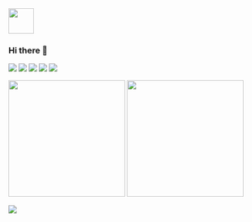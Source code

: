 <img src="https://github.com/Hitsuki9/Hitsuki9/raw/master/balloon.gif" width="50">

### Hi there 👋

![](https://img.shields.io/badge/-JavaScript-%23F7DF1E?style=flat-square&logo=JavaScript&logoColor=000)
![](https://img.shields.io/badge/-TypeScript-%23007ACC?style=flat-square&logo=TypeScript&logoColor=fff)
![](https://img.shields.io/badge/-React-%2361DAFB?style=flat-square&logo=React&logoColor=000)
![](https://img.shields.io/badge/-React%20Native-%2361DAFB?style=flat-square&logo=React%20Native&logoColor=000)
![](https://img.shields.io/badge/-Node.js-%62fc03?style=flat-square&logo=Node.js&logoColor=fff)


<p align="left">
  <img height="230" src="https://github-readme-stats.vercel.app/api?username=Codemaine&show_icons=true&include_all_commits=true" />
  <img height="230" src="https://github-readme-stats.vercel.app/api/top-langs/?username=Codemaine&langs_count=5" />
</p>
<img src="https://github-profile-trophy.vercel.app/?username=Codemaine" />
